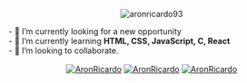 <p align="center"> <img src="https://komarev.com/ghpvc/?username=aronricardo93" alt="aronricardo93" /> </p> 
- 🔭 I’m currently looking for a new opportunity<br /> 
- 🌱 I’m currently learning <strong>HTML, CSS, JavaScript, C, React</strong><br /> 
- 🤝 I’m looking to collaborate.<br />
<p align="center">
<a href="https://www.linkedin.com/in/aronricardo/" target="blank">
<img align="center" src="https://img.shields.io/badge/linkedin-%230077B5.svg?&style=for-the-badge&logo=linkedin&logoColor=white" alt="AronRicardo"/></a>
<a href="https://www.instagram.com/aron.ricardo/" target="blank"> 
<img align="center" src="https://img.shields.io/badge/instagram-%23E4405F.svg?&style=for-the-badge&logo=instagram&logoColor=white" alt="AronRicardo"/></a> 
<a href="https://www.facebook.com/aronricardo" target="blank">
<img align="center" src="https://img.shields.io/badge/facebook-%231877F2.svg?&style=for-the-badge&logo=facebook&logoColor=white" alt="AronRicardo"/></a> 
